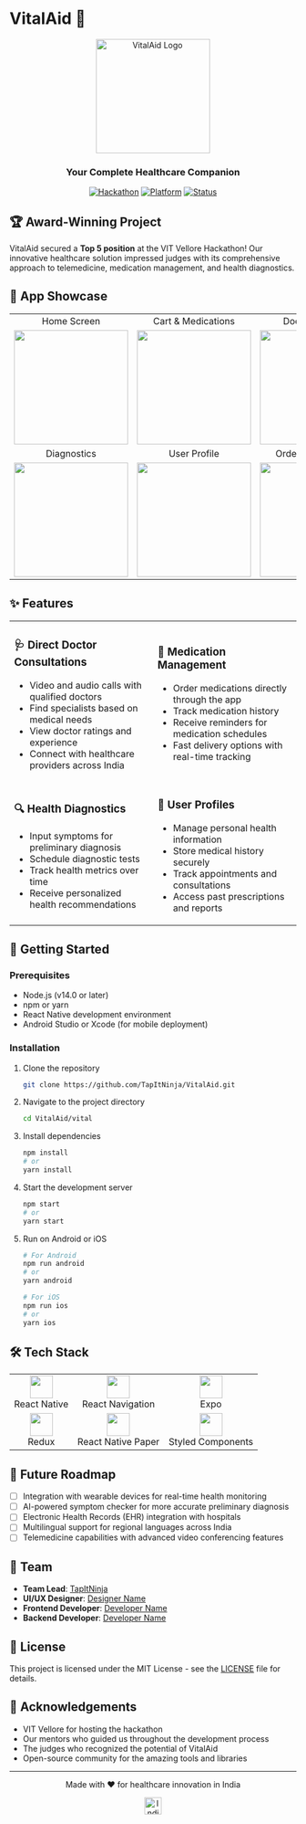 # VitalAid 🏥

<div align="center">
  <img src="https://github.com/TapItNinja/VitalAid/raw/main/vital/assets/logo.png" alt="VitalAid Logo" width="200"/>
  
  <h3>Your Complete Healthcare Companion</h3>
  
  [![Hackathon](https://img.shields.io/badge/VIT_Vellore_Hackathon-Top_5-6A0572.svg)](https://github.com/TapItNinja/VitalAid)
  [![Platform](https://img.shields.io/badge/Platform-React_Native-61DAFB.svg)](https://reactnative.dev/)
  [![Status](https://img.shields.io/badge/Status-Active-4CAF50.svg)](https://github.com/TapItNinja/VitalAid)
</div>

## 🏆 Award-Winning Project

VitalAid secured a **Top 5 position** at the VIT Vellore Hackathon! Our innovative healthcare solution impressed judges with its comprehensive approach to telemedicine, medication management, and health diagnostics.

## 📱 App Showcase

<div align="center">
  <table>
    <tr>
      <td align="center">Home Screen</td>
      <td align="center">Cart & Medications</td>
      <td align="center">Doctor Connect</td>
    </tr>
    <tr>
      <td><img src="https://github.com/TapItNinja/VitalAid/raw/main/vital/screenshots/home.png" width="200"/></td>
      <td><img src="https://github.com/TapItNinja/VitalAid/raw/main/vital/screenshots/cart.png" width="200"/></td>
      <td><img src="https://github.com/TapItNinja/VitalAid/raw/main/vital/screenshots/doctor.png" width="200"/></td>
    </tr>
    <tr>
      <td align="center">Diagnostics</td>
      <td align="center">User Profile</td>
      <td align="center">Order Confirmation</td>
    </tr>
    <tr>
      <td><img src="https://github.com/TapItNinja/VitalAid/raw/main/vital/screenshots/diagnosis.png" width="200"/></td>
      <td><img src="https://github.com/TapItNinja/VitalAid/raw/main/vital/screenshots/profile.png" width="200"/></td>
      <td><img src="https://github.com/TapItNinja/VitalAid/raw/main/vital/screenshots/confirmation.png" width="200"/></td>
    </tr>
  </table>
</div>

## ✨ Features

<table>
  <tr>
    <td width="50%">
      <h3>🩺 Direct Doctor Consultations</h3>
      <ul>
        <li>Video and audio calls with qualified doctors</li>
        <li>Find specialists based on medical needs</li>
        <li>View doctor ratings and experience</li>
        <li>Connect with healthcare providers across India</li>
      </ul>
    </td>
    <td width="50%">
      <h3>💊 Medication Management</h3>
      <ul>
        <li>Order medications directly through the app</li>
        <li>Track medication history</li>
        <li>Receive reminders for medication schedules</li>
        <li>Fast delivery options with real-time tracking</li>
      </ul>
    </td>
  </tr>
  <tr>
    <td width="50%">
      <h3>🔍 Health Diagnostics</h3>
      <ul>
        <li>Input symptoms for preliminary diagnosis</li>
        <li>Schedule diagnostic tests</li>
        <li>Track health metrics over time</li>
        <li>Receive personalized health recommendations</li>
      </ul>
    </td>
    <td width="50%">
      <h3>👤 User Profiles</h3>
      <ul>
        <li>Manage personal health information</li>
        <li>Store medical history securely</li>
        <li>Track appointments and consultations</li>
        <li>Access past prescriptions and reports</li>
      </ul>
    </td>
  </tr>
</table>

## 🚀 Getting Started

### Prerequisites

- Node.js (v14.0 or later)
- npm or yarn
- React Native development environment
- Android Studio or Xcode (for mobile deployment)

### Installation

1. Clone the repository
   ```bash
   git clone https://github.com/TapItNinja/VitalAid.git
   ```

2. Navigate to the project directory
   ```bash
   cd VitalAid/vital
   ```

3. Install dependencies
   ```bash
   npm install
   # or
   yarn install
   ```

4. Start the development server
   ```bash
   npm start
   # or
   yarn start
   ```

5. Run on Android or iOS
   ```bash
   # For Android
   npm run android
   # or
   yarn android

   # For iOS
   npm run ios
   # or
   yarn ios
   ```

## 🛠️ Tech Stack

<div align="center">
  <table>
    <tr>
      <td align="center"><img src="https://reactnative.dev/img/header_logo.svg" width="40"/><br/>React Native</td>
      <td align="center"><img src="https://raw.githubusercontent.com/react-navigation/react-navigation.github.io/source/img/spiro.svg" width="40"/><br/>React Navigation</td>
      <td align="center"><img src="https://avatars.githubusercontent.com/u/12504344?s=200&v=4" width="40"/><br/>Expo</td>
    </tr>
    <tr>
      <td align="center"><img src="https://d33wubrfki0l68.cloudfront.net/0834d0215db51e91525a25acf97433051f280f2f/c30f5/img/redux.svg" width="40"/><br/>Redux</td>
      <td align="center"><img src="https://avatars.githubusercontent.com/u/54212428?s=200&v=4" width="40"/><br/>React Native Paper</td>
      <td align="center"><img src="https://avatars.githubusercontent.com/u/20658825?s=200&v=4" width="40"/><br/>Styled Components</td>
    </tr>
  </table>
</div>

## 🔮 Future Roadmap

- [ ] Integration with wearable devices for real-time health monitoring
- [ ] AI-powered symptom checker for more accurate preliminary diagnosis
- [ ] Electronic Health Records (EHR) integration with hospitals
- [ ] Multilingual support for regional languages across India
- [ ] Telemedicine capabilities with advanced video conferencing features

## 👥 Team

- **Team Lead**: [TapItNinja](https://github.com/TapItNinja)
- **UI/UX Designer**: [Designer Name](https://github.com/designer)
- **Frontend Developer**: [Developer Name](https://github.com/developer)
- **Backend Developer**: [Developer Name](https://github.com/developer)

## 📄 License

This project is licensed under the MIT License - see the [LICENSE](LICENSE) file for details.

## 🙏 Acknowledgements

- VIT Vellore for hosting the hackathon
- Our mentors who guided us throughout the development process
- The judges who recognized the potential of VitalAid
- Open-source community for the amazing tools and libraries

---

<div align="center">
  <p>Made with ❤️ for healthcare innovation in India</p>
  <img src="https://github.com/TapItNinja/VitalAid/raw/main/vital/assets/india-flag.png" alt="Indian Flag" width="30"/>
</div>
